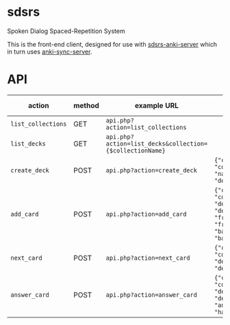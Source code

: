 # sdsrs
Spoken Dialog Spaced-Repetition System

This is the front-end client, designed for use with [sdsrs-anki-server](https://github.com/austin226/sdsrs-anki-server) which in turn uses [anki-sync-server](https://github.com/dsnopek/anki-sync-server).

# API
| action | method | example URL | data | success response | failure response |
|--------|--------|-------------|------|------------------|------------------|
| `list_collections` | GET | `api.php?action=list_collections`  | | 200 | |
| `list_decks` | GET | `api.php?action=list_decks&collection={$collectionName}` | | 200 | 404 |
| `create_deck` | POST | `api.php?action=create_deck` | `{"collection": "collection1", "name": "deck1"}` | 201 | 404,422 |
| `add_card` |   POST | `api.php?action=add_card` | `{"collection": "collection1", "deck": "deck1", "front": "front1", "back": "back1"}` | 201 | `{"card_name": "card1"}` | 404,422 |
| `next_card` | POST | `api.php?action=next_card` | `{"collection": "collection1", "deck": "deck1"}` | 200 | 404 |
| `answer_card` | POST | `api.php?action=answer_card` | `{"collection": "collection1", "deck": "deck1", "answer": "hard"}` | 200 | 404,422 |
